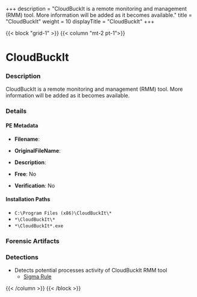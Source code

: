 +++
description = "CloudBuckIt is a remote monitoring and management (RMM) tool. More information will be added as it becomes available."
title = "CloudBuckIt"
weight = 10
displayTitle = "CloudBuckIt"
+++


{{< block "grid-1" >}}
{{< column "mt-2 pt-1">}}

# CloudBuckIt


### Description

CloudBuckIt is a remote monitoring and management (RMM) tool. More information will be added as it becomes available.




### Details


#### PE Metadata
- **Filename**: 
- **OriginalFileName**: 
- **Description**: 


- **Free**: No

- **Verification**: No




#### Installation Paths
- `C:\Program Files (x86)\CloudBuckIt\*`
- `*\CloudBuckIt\*`
- `*\CloudBuckIt*.exe`

### Forensic Artifacts






### Detections
- Detects potential processes activity of CloudBuckIt RMM tool
  - [Sigma Rule](https://github.com/magicsword-io/LOLRMM/blob/main/detections/sigma/cloudbuckit_processes_sigma.yml)




{{< /column >}}
{{< /block >}}
